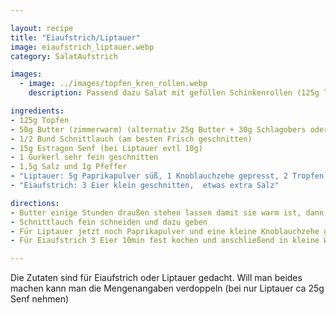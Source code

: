```yaml
---

layout: recipe
title: "Eiaufstrich/Liptauer"
image: eiaufstrich_liptauer.webp
category: SalatAufstrich

images:
  - image: ../images/topfen_kren_rollen.webp
    description: Passend dazu Salat mit gefüllen Schinkenrollen (125g Topfen, 1-2EL Kren, 1/2 Knoblauchzehe, Salz+Pfeffer)

ingredients:
- 125g Topfen
- 50g Butter (zimmerwarm) (alternativ 25g Butter + 30g Schlagobers oder Sauerrahm)
- 1/2 Bund Schnittlauch (am besten Frisch geschnitten)
- 15g Estragon Senf (bei Liptauer evtl 10g)
- 1 Gurkerl sehr fein geschnitten
- 1,5g Salz und 1g Pfeffer
- "Liptauer: 5g Paprikapulver süß, 1 Knoblauchzehe gepresst, 2 Tropfen End of Sanity Schärfungssauce"
- "Eiaufstrich: 3 Eier klein geschnitten,  etwas extra Salz"

directions:
- Butter einige Stunden draußen stehen lassen damit sie warm ist, dann mit Sauerrahm/Schlagobers sowie Estragon Senf vermischen
- Schnittlauch fein schneiden und dazu geben
- Für Liptauer jetzt noch Paprikapulver und eine kleine Knoblauchzehe gepresst dazugeben
- Für Eiaufstrich 3 Eier 10min fest kochen und anschließend in kleine Würfel schneiden und zur Masse dazugeben. Evtl auch ein Gurkerl klein schneiden und dazugeben

---
```


Die Zutaten sind für Eiaufstrich oder Liptauer gedacht. Will man beides machen kann man die Mengenangaben verdoppeln (bei nur Liptauer ca 25g Senf nehmen)
